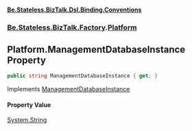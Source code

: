 #### [Be.Stateless.BizTalk.Dsl.Binding.Conventions](README.md 'README')
### [Be.Stateless.BizTalk.Factory](Be.Stateless.BizTalk.Factory.md 'Be.Stateless.BizTalk.Factory').[Platform](Platform.md 'Be.Stateless.BizTalk.Factory.Platform')

## Platform.ManagementDatabaseInstance Property

```csharp
public string ManagementDatabaseInstance { get; }
```

Implements [ManagementDatabaseInstance](IProvideDatabaseNames.ManagementDatabaseInstance.md 'Be.Stateless.BizTalk.Dsl.Environment.Settings.Convention.IProvideDatabaseNames.ManagementDatabaseInstance')

#### Property Value
[System.String](https://docs.microsoft.com/en-us/dotnet/api/System.String 'System.String')